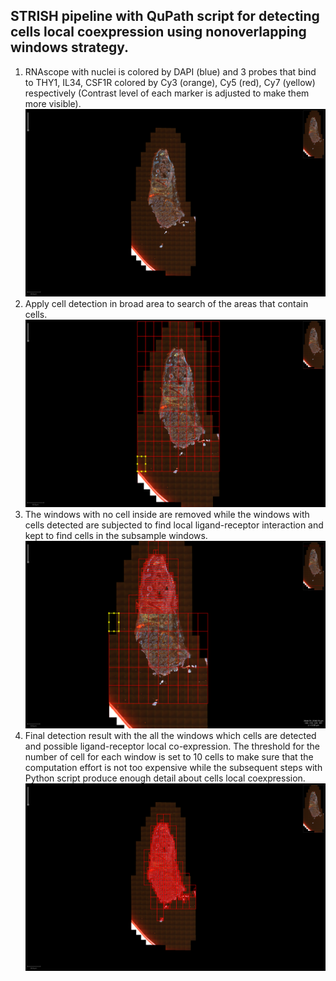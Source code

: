## STRISH pipeline with QuPath script for detecting cells local coexpression using nonoverlapping windows strategy. 


1. RNAscope with nuclei is colored by DAPI (blue) and 3 probes that bind to THY1, IL34, CSF1R colored by Cy3 (orange), Cy5 (red), Cy7 (yellow) respectively (Contrast level of each marker is adjusted to make them more visible).
<a id="step0">![Step 0](/figures/scene1_original_img.png)</a>
2. Apply cell detection in broad area to search of the areas that contain cells. 
<a id="step1">![Step 1](/figures/scene1_step1_img.png)</a>
3. The windows with no cell inside are removed while the windows with cells detected are subjected to find local ligand-receptor interaction and kept to find cells in the subsample windows.  
<a id="step2">![Step 2](/figures/scene1_step2_img.png)</a>
4. Final detection result with the all the windows which cells are detected and possible ligand-receptor local co-expression. The threshold for the number of cell for each window is set to 10 cells to make sure that the computation effort is not too expensive while the subsequent steps with Python script produce enough detail  about cells local coexpression.     
<a id="step3">![LR interation](/figures/scene1_final_img.png )</a>
